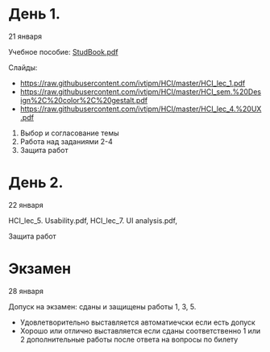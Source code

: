 # День 1.
21 января

Учебное пособие: [StudBook.pdf](https://raw.githubusercontent.com/ivtipm/HCI/master/StudBook.pdf)

Слайды:
- https://raw.githubusercontent.com/ivtipm/HCI/master/HCI_lec_1.pdf
- https://raw.githubusercontent.com/ivtipm/HCI/master/HCI_sem.%20Design%2C%20color%2C%20gestalt.pdf
- https://raw.githubusercontent.com/ivtipm/HCI/master/HCI_lec_4.%20UX.pdf

1. Выбор и согласование темы
2. Работа над заданиями 2-4
3. Защита работ


# День 2.
22 января

HCI_lec_5. Usability.pdf, HCI_lec_7. UI analysis.pdf,

Защита работ


# Экзамен
28 января

Допуск на экзамен: сданы и защищены работы 1, 3, 5.

- Удовлетворительно выставляется автоматиечски если есть допуск
- Хорошо или отлично выставляется если сданы соответственно 1 или 2 дополнительные работы после ответа на вопросы по билету
